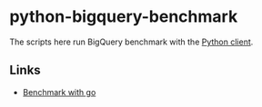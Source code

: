 # python-bigquery-benchmark
The scripts here run BigQuery benchmark with the [Python client](https://github.com/googleapis/python-bigquery).

## Links
* [Benchmark with go](https://github.com/googleapis/google-cloud-go/tree/2077158383aed007d72de6a12c643021f8a7c0a3/bigquery/benchmarks)
